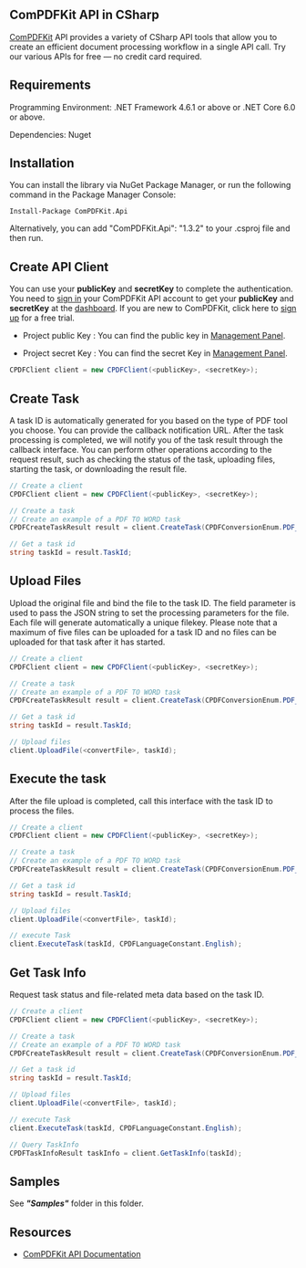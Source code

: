 ## ComPDFKit API in CSharp

[ComPDFKit](https://api.compdf.com/api/docs/introduction) API provides a variety of CSharp API tools that allow you to create an efficient document processing workflow in a single API call. Try our various APIs for free — no credit card required.



## Requirements

Programming Environment: .NET Framework 4.6.1 or above or .NET Core 6.0 or above.

Dependencies: Nuget



## Installation

You can install the library via NuGet Package Manager, or run the following command in the Package Manager Console:
``` shell script
Install-Package ComPDFKit.Api
```
Alternatively, you can add "ComPDFKit.Api": "1.3.2" to your .csproj file and then run.



## Create API Client

You can use your **publicKey** and **secretKey** to complete the authentication. You need to [sign in](https://api.compdf.com/login) your ComPDFKit API account to get your **publicKey** and **secretKey** at the [dashboard](https://api-dashboard.compdf.com/api/keys). If you are new to ComPDFKit, click here to [sign up](https://api.compdf.com/signup) for a free trial.

- Project public Key : You can find the public key in [Management Panel](https://api-dashboard.compdf.com/api/keys).

- Project secret Key : You can find the secret Key in [Management Panel](https://api-dashboard.compdf.com/api/keys).

```csharp
CPDFClient client = new CPDFClient(<publicKey>, <secretKey>);
```



## Create Task

A task ID is automatically generated for you based on the type of PDF tool you choose. You can provide the callback notification URL. After the task processing is completed, we will notify you of the task result through the callback interface. You can perform other operations according to the request result, such as checking the status of the task, uploading files, starting the task, or downloading the result file.

```csharp
// Create a client
CPDFClient client = new CPDFClient(<publicKey>, <secretKey>);

// Create a task
// Create an example of a PDF TO WORD task
CPDFCreateTaskResult result = client.CreateTask(CPDFConversionEnum.PDF_TO_WORD);

// Get a task id
string taskId = result.TaskId;
```



## Upload Files

Upload the original file and bind the file to the task ID. The field parameter is used to pass the JSON string to set the processing parameters for the file. Each file will generate automatically a unique filekey. Please note that a maximum of five files can be uploaded for a task ID and no files can be uploaded for that task after it has started.

```csharp
// Create a client
CPDFClient client = new CPDFClient(<publicKey>, <secretKey>);

// Create a task
// Create an example of a PDF TO WORD task
CPDFCreateTaskResult result = client.CreateTask(CPDFConversionEnum.PDF_TO_WORD);

// Get a task id
string taskId = result.TaskId;

// Upload files
client.UploadFile(<convertFile>, taskId);
```



## Execute the task

After the file upload is completed, call this interface with the task ID to process the files.

```csharp
// Create a client
CPDFClient client = new CPDFClient(<publicKey>, <secretKey>);

// Create a task
// Create an example of a PDF TO WORD task
CPDFCreateTaskResult result = client.CreateTask(CPDFConversionEnum.PDF_TO_WORD);

// Get a task id
string taskId = result.TaskId;

// Upload files
client.UploadFile(<convertFile>, taskId);

// execute Task
client.ExecuteTask(taskId, CPDFLanguageConstant.English);
```



## Get Task Info

Request task status and file-related meta data based on the task ID.

```csharp
// Create a client
CPDFClient client = new CPDFClient(<publicKey>, <secretKey>);

// Create a task
// Create an example of a PDF TO WORD task
CPDFCreateTaskResult result = client.CreateTask(CPDFConversionEnum.PDF_TO_WORD);

// Get a task id
string taskId = result.TaskId;

// Upload files
client.UploadFile(<convertFile>, taskId);

// execute Task
client.ExecuteTask(taskId, CPDFLanguageConstant.English);

// Query TaskInfo
CPDFTaskInfoResult taskInfo = client.GetTaskInfo(taskId);
```



## Samples

See ***"Samples"*** folder in this folder.



## Resources

* [ComPDFKit API Documentation](https://api.compdf.com/api/docs/introduction)
